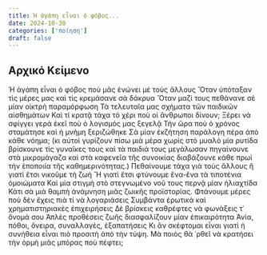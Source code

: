 ```yaml
---
title: Ἡ ἀγάπη εἶναι ὁ φόβος...
date: 2024-10-30
categories: ['ποίηση']
draft: false
---
```


## Αρχικό Κείμενο

Ἡ ἀγάπη εἶναι ὁ φόβος ποὺ μᾶς ἑνώνει μὲ τοὺς ἄλλους
Ὅταν ὑπόταξαν τὶς μέρες μας καὶ τὶς κρεμάσανε σὰ δάκρυα
Ὅταν μαζί τους πεθάνανε σὲ μίαν οἰκτρὴ παραμόρφωση
Τὰ τελευταῖα μας σχήματα τῶν παιδικῶν αἰσθημάτων
Καὶ τί κρατᾷ τάχα τὸ χέρι ποὺ οἱ ἄνθρωποι δίνουν;
Ξέρει νὰ σφίγγει γερὰ ἐκεῖ ποὺ ὁ λογισμός μας ξεγελᾷ
Τὴν ὥρα ποὺ ὁ χρόνος σταμάτησε καὶ ἡ μνήμη ξεριζώθηκε
Σὰ μίαν ἐκζήτηση παράλογη πέρα ἀπὸ κάθε νόημα;
(κι αὐτοὶ γυρίζουν πίσω μιὰ μέρα χωρὶς στὸ μυαλὸ μία ρυτίδα
βρίσκουνε τὶς γυναῖκες τους καὶ τὰ παιδιά τους μεγάλωσαν
πηγαίνουνε στὰ μικρομάγαζα καὶ στὰ καφενεῖα τῆς συνοικίας
διαβάζουνε κάθε πρωὶ τὴν ἐποποιία τῆς καθημερινότητας.)
Πεθαίνουμε τάχα γιὰ τοὺς ἄλλους ἢ γιατὶ ἔτσι νικοῦμε τὴ ζωὴ
Ἢ γιατὶ ἔτσι φτύνουμε ἕνα-ἕνα τὰ τιποτένια ὁμοιώματα
Καὶ μία στιγμὴ στὸ στεγνωμένο νοῦ τους περνᾷ μίαν ἡλιαχτίδα
Κάτι σὰ μιὰ θαμπὴ ἀνάμνηση μιᾶς ζωικῆς προϊστορίας.
Φτάνουμε μέρες ποὺ δὲν ἔχεις πιὰ τί νὰ λογαριάσεις
Συμβάντα ἐρωτικὰ καὶ χρηματιστηριακὲς ἐπιχειρήσεις
Δὲ βρίσκεις καθρέφτες νὰ φωνάξεις τ᾿ ὄνομά σου
Ἁπλὲς προθέσεις ζωῆς διασφαλίζουν μίαν ἐπικαιρότητα
Ἀνία, πόθοι, ὄνειρα, συναλλαγές, ἐξαπατήσεις
Κι ἂν σκέφτομαι εἶναι γιατὶ ἡ συνήθεια εἶναι πιὸ προσιτὴ ἀπὸ τὴν τύψη.
Μὰ ποιὸς θὰ ῾ρθεῖ νὰ κρατήσει τὴν ὁρμὴ μιᾶς μπόρας ποὺ πέφτει;
